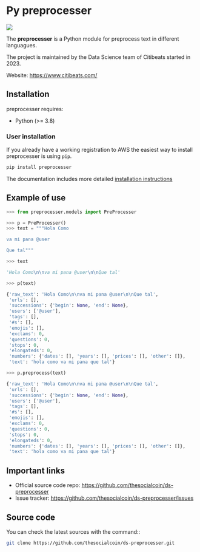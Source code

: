 # Py preprocesser

![](https://www.citibeats.com/hs-fs/hubfs/tmp_1677754011016.jpg?width=1600&height=278&name=tmp_1677754011016.jpg)


The **preprocesser** is a Python module for preprocess text in different languagues.

The project is maintained by the Data Science team of Citibeats started in 2023.

Website: https://www.citibeats.com/

## Installation

preprocesser requires:

- Python (>= 3.8)

### User installation

If you already have a working registration
to AWS the easiest way to install preprocesser is using ``pip``.

```sh
pip install preprocesser
```

The documentation includes more detailed [installation instructions](https://www.notion.so/citibeats/AWS-CodeArtifact-Tutorial-533ca93698ec4a1aa53e3f8d3830b075?pvs=4)

## Example of use

```python
>>> from preprocesser.models import PreProcesser

>>> p = PreProcesser()
>>> text = """Hola Como

va mi pana @user

Que tal"""

>>> text

'Hola Como\n\nva mi pana @user\n\nQue tal'

>>> p(text)

{'raw_text': 'Hola Como\n\nva mi pana @user\n\nQue tal',
 'urls': [],
 'successions': {'begin': None, 'end': None},
 'users': ['@user'],
 'tags': [],
 '#s': [],
 'emojis': [],
 'exclams': 0,
 'questions': 0,
 'stops': 0,
 'elongateds': 0,
 'numbers': {'dates': [], 'years': [], 'prices': [], 'other': []},
 'text': 'hola como va mi pana que tal'}

>>> p.preprocess(text)

{'raw_text': 'Hola Como\n\nva mi pana @user\n\nQue tal',
 'urls': [],
 'successions': {'begin': None, 'end': None},
 'users': ['@user'],
 'tags': [],
 '#s': [],
 'emojis': [],
 'exclams': 0,
 'questions': 0,
 'stops': 0,
 'elongateds': 0,
 'numbers': {'dates': [], 'years': [], 'prices': [], 'other': []},
 'text': 'hola como va mi pana que tal'}
``````

## Important links

- Official source code repo: https://github.com/thesocialcoin/ds-preprocesser
- Issue tracker: https://github.com/thesocialcoin/ds-preprocesser/issues

## Source code

You can check the latest sources with the command::

```sh
git clone https://github.com/thesocialcoin/ds-preprocesser.git
```
